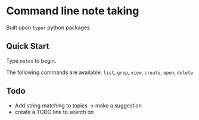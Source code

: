 # Command line note taking

Built upon `typer` python packages

## Quick Start

Type `notes` to begin.

The following commands are available: `list`, `grep`, `view`,  `create`, `open`, `delete`



## Todo
- Add string matching to topics -> make a suggestion
- create a TODO line to search on
